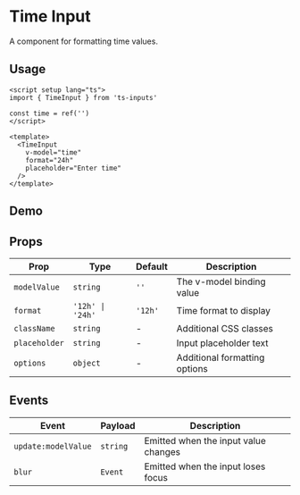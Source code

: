 # Time Input

A component for formatting time values.

## Usage

```vue
<script setup lang="ts">
import { TimeInput } from 'ts-inputs'

const time = ref('')
</script>

<template>
  <TimeInput
    v-model="time"
    format="24h"
    placeholder="Enter time"
  />
</template>
```

## Demo

<TimeInputDemo />

## Props

| Prop | Type | Default | Description |
|------|------|---------|-------------|
| `modelValue` | `string` | `''` | The v-model binding value |
| `format` | `'12h' \| '24h'` | `'12h'` | Time format to display |
| `className` | `string` | - | Additional CSS classes |
| `placeholder` | `string` | - | Input placeholder text |
| `options` | `object` | - | Additional formatting options |

## Events

| Event | Payload | Description |
|-------|---------|-------------|
| `update:modelValue` | `string` | Emitted when the input value changes |
| `blur` | `Event` | Emitted when the input loses focus |
